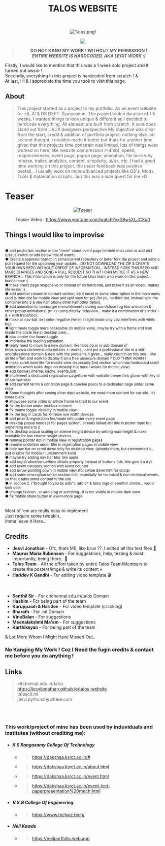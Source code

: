 


<div align="center">

  
# TALOS WEBSITE
</div>

<br>
<div align="center">
  
![Talos.png!](https://jesvijonathan.github.io/talos-website/talos_web.png "TALOS")

![](https://komarev.com/ghpvc/?username=jesvijonathan)

> **DO NOT KANG MY WORK ! WITHOUT MY PERMISSION !** <br>
> <em>**ENTIRE WEBSITE IS HARDCODED, AKA LEGIT WORK :)**</em>
</div>
  
  
Firstly, I would like to mention that this was a 1 week solo project and it turned out awsm ! <br>
Secondly, everything in this project is hardcoded from scratch ! & <br>
At last, Hi & I appreciate the time you took to visit this page.<br>


## About
>This project started as a project to my portfolio.
>As an event website for cit, AI & DS DEPT. Symposium.
>The project took a duration of 1.5 weeks.
>I wanted things to look unique & different so i decided to hardcode everything.
>All element are built from scratch.
>It sure does stand out from UI/UX designers perspective
>My objective was clear from the start, credit & addition of portfolio project. nothing else.
>on second thought, i couldev made it better but thats for another time given that this projects time constrain was limited.
>lots of things were worked on here, like website compression (<4mb), speed, responsiveness, event page, popup page, animation, file heirarchy, release, trailer, analytics, content, simplicity, ui/ux, etc.
>I had a good time working on this project, the usesr feedback was positive overall...
>I usually work on more advanced projects like OS's, Mods, Tools & Automation scripts.. but this was a side quest for me xD

# Teaser

<div align="center">
  
[![Teaser](https://img.youtube.com/vi/38wsXLJCXu0/0.jpg)](https://www.youtube.com/watch?v=38wsXLJCXu0)

Teaser Video : https://www.youtube.com/watch?v=38wsXLJCXu0
</div>

## Things I would like to improvise  
<sub>
<br>  ● add poster/pic section in the "more" about event page (embed insta post or add pic) (use js switch or add below title of event).
<br>  ● Create a seperate branch in same/current repository or beter fork the project and send a pull request for the upcoming year update... DO NOT DOWNLOAD THE ZIP & CREATE YOUR OWN REPO WITHOUT CREDIT OF INFORMATION... INSTEAD FORK THIS REPO AND MAKE CHANGES AND SEND A PULL REQUEST SO THAT I CAN MERGE IT AS A NEW BRANCH... This information is only for the future talos team who work on this project... kudos mate :)
<br>  ● make credit page responsive or instead of an hardcode, just make it as an video.. makes life easier ;).
<br>  ● add another column in contact section, be it email or some other option in the main menu (add js third dot for mobile view and split view for pc) (for pc, no third dot, instead split the container into 2 & one half phone other half other detail).
<br>  ● add animation to hamburger menu/elements during open/close (bg blur animation & other popup animations) (rn its using display hide/view... make it a combination of z index - & + with transition).
<br>  ● make all nav-bar text color negative (when in light mode only coz interferes with white bg).
<br>  ● light mode toggle more accessible (in mobile view), maybe try with a frame and icon inside the circle like in desktop view... 
<br>  ● also center the theme toggle 
<br>  ● improvise the loading animation.
<br>  ● really need to move to a new domain, like talos.co.in or sub domain of https://www.citchennai.edu.in/talos <--works , cant put a professional site in a shit-unprofessional domain & deal with the problems it gives.., really countin on this one... like all the effort and work to display it on a free unsecure domain ? O_O THINK AGAIN !
<br>  ● make scroll more lite for mobile view (especially 2nd section which has hardcoded scroll animation which looks dope on desktop but need tweaks for mobile view)
<br>  ● add cookies (theme, cache, events_list)
<br>  ● Implement a dedicated registration page/form with website theme (link gform with key id of our website)
<br>  ● add current terms & condition page & coockie policy to a dedicated page under same repo
<br>  ● Some thoughts after seeing other dept website, we need more content for our site.. its kinda blank
<br>  ● showcase some video or article frame realted to our event
<br>  ● fix the button under text box in event
<br>  ● fix theme toggle visibility in mobile view
<br>  ● fix the img in cards for X-treme low width devices
<br>  ● add prize & registration fee/mode info under every event page
<br>  ● desktop popup needs js for pages system, already talked abt this in poster topic but something more to it
<br>  ● fix desktop popup scaling on xtreme height device by setting max-height & make scollable for low xtreme height devices
<br>  ● remove pointer dot in mobile view in registration pages
<br>  ● remove underline under title in registration pages in mobile view
<br>  ● hide nav bar on scroll down only for desktop view, (already there, but commented it... just disable for mobile n uncomment karo)
<br>  ● maybe try adding nav bar blur, like apple
<br>  ● add registration/venue/time details properly instead of buttons (idk, lets give it a try)
<br>  ● add event category section with event counter 
<br>  ● add arrow pointing down in mobile view (for swipe down hint for idiots)
<br>  ● add some description under section title, especially for technical & non technical events.. so that it adds some content to the site
<br>  ● in section 2, ("brought to you by aids"), add cit & talos logo or somthin similar... would look cool
<br>  ● change favicon.. or add a bg or somthing.. it is not visible in mobile dark view
<br>  ● fix mobile share button in event-more page
</sub><br><br>
                                                                                                                      


Most of 'em are really easy to implement<br>
Just require some tweakin..<br>
Imma leave it Here...<br>


## Credits

  - **Jesvi Jonathan** - Ofc, thats ME, like bruv ??, I edited all this text files 👀 
  - **Maurus Maria Rubenson** - For suggestions, help, testing & most importantly, being there.. 🗿
  - **Talos Team** - All the effort taken by entire Talos Team/Members to create the posters/imgs & write its content ✊
  - **Haridev K Gandhi** - For editing video template 🎬
<br>

  - **Senthil Sir** - For citchennai.edu.in/talos Domain
  - **Hashim** - For being part of the team
  - **Karuppaiah & Haridev** - For video template (cracking)
  - **Bharath** - For .ml Domain
  - **VinuBalan** - For suggestions
  - **Meenalakshmi Ma'am** - For suggestions<br>
  - **Karthikeyan** - For being part of the team

& Lot More Whom I Might Have Missed Out..


### No Kanging My Work ! Coz I Need the fugin credits & contact me before you do anything !

## Links
>citchennai.edu.in/talos<br>
>https://jesvijonathan.github.io/talos-website<br>
>taloscit.ml<br>
>jesvi.pythonanywhere.com<br>

 <br><br>
### This work/project of mine has been used by induviduals and institutes (without crediting me):

- ##### K S Rangasamy College Of Technology
  - >https://dakshaa.ksrct.ac.in/#
  - >https://dakshaa.ksrct.ac.in/about.html
  - >https://dakshaa.ksrct.ac.in/event.html
  - >https://dakshaa.ksrct.ac.in/event-tect-paperpresentation%20mech.html

- ##### V.S.B College Of Engineering
  - >https://www.techviz.tech/

- ##### Neil Kawde 
  - >https://neilportfolio.web.app
